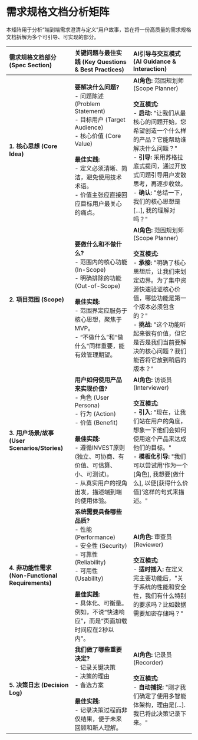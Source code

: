 # 需求规格文档分析矩阵

本矩阵用于分析“端到端需求澄清与定义”用户故事，旨在将一份高质量的需求规格文档拆解为多个可引导、可实现的部分。

| 需求规格文档部分 (Spec Section) | 关键问题与最佳实践 (Key Questions & Best Practices) | AI引导与交互模式 (AI Guidance & Interaction) |
| :--- | :--- | :--- |
| **1. 核心思想 (Core Idea)** | **要解决什么问题?**<br>- 问题陈述 (Problem Statement)<br>- 目标用户 (Target Audience)<br>- 核心价值 (Core Value)<br><br>**最佳实践:**<br>- 定义必须清晰、简洁，避免使用技术术语。<br>- 价值主张应直接回应目标用户最关心的痛点。 | **AI角色:** 范围规划师 (Scope Planner)<br><br>**交互模式:**<br>- **启动:** "让我们从最核心的问题开始，您希望创造一个什么样的产品？它能帮助谁解决什么问题？"<br>- **引导:** 采用苏格拉底式提问，通过开放式问题引导用户发散思考，再逐步收敛。<br>- **确认:** "总结一下，我们的核心思想是[...], 我的理解对吗？" |
| **2. 项目范围 (Scope)** | **要做什么和不做什么?**<br>- 范围内的核心功能 (In-Scope)<br>- 明确排除的功能 (Out-of-Scope)<br><br>**最佳实践:**<br>- 范围界定应服务于核心思想，聚焦于MVP。<br>- “不做什么”和“做什么”同样重要，能有效管理期望。 | **AI角色:** 范围规划师 (Scope Planner)<br><br>**交互模式:**<br>- **承接:** "明确了核心思想后，让我们来划定边界。为了集中资源快速验证核心价值，哪些功能是第一个版本必须包含的？"<br>- **挑战:** "这个功能听起来很有价值，但它是否是我们当前要解决的核心问题？我们能否将它放到稍后的版本？" |
| **3. 用户场景/故事 (User Scenarios/Stories)** | **用户如何使用产品来实现价值?**<br>- 角色 (User Persona)<br>- 行为 (Action)<br>- 价值 (Benefit)<br><br>**最佳实践:**<br>- 遵循INVEST原则 (独立、可协商、有价值、可估算、小、可测试)。<br>- 从真实用户的视角出发，描述端到端的使用体验。 | **AI角色:** 访谈员 (Interviewer)<br><br>**交互模式:**<br>- **引入:** "现在，让我们站在用户的角度，想象一下他们会如何使用这个产品来达成他们的目标。"<br>- **模板化引导:** "我们可以尝试用‘作为一个[角色], 我想要[做什么], 以便[获得什么价值]’这样的句式来描述。" |
| **4. 非功能性需求 (Non-Functional Requirements)** | **系统需要具备哪些品质?**<br>- 性能 (Performance)<br>- 安全性 (Security)<br>- 可靠性 (Reliability)<br>- 可用性 (Usability)<br><br>**最佳实践:**<br>- 具体化、可衡量。例如，不说“快速响应”，而是“页面加载时间应在2秒以内”。 | **AI角色:** 审查员 (Reviewer)<br><br>**交互模式:**<br>- **适时插入:** 在定义完主要功能后，"关于系统的性能和安全性，我们有什么特别的要求吗？比如数据需要加密存储吗？" |
| **5. 决策日志 (Decision Log)** | **我们做了哪些重要决定?**<br>- 记录关键决策<br>- 决策的理由<br>- 备选方案<br><br>**最佳实践:**<br>- 记录决策过程而非仅结果，便于未来回顾和新人理解。 | **AI角色:** 记录员 (Recorder)<br><br>**交互模式:**<br>- **自动捕捉:** "刚才我们确定了使用多智能体架构，理由是[...]. 我已将此决策记录下来。" |